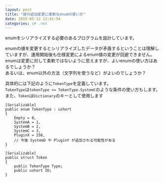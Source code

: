 ```yaml
---
layout: post
title: "値の追加変更に柔軟なenumの使い方"
date: 2015-05-12 12:41:54
categories: c# .net
---
```

<p>enumをシリアライズする必要のあるプログラムを設計しています。</p>

<p>enumの値を変更するとシリアライズしたデータが矛盾するということは理解していますが、運用開始後も仕様変更によるenum値の変更が回避できません。<br>
enumは変更に対して柔軟ではないように思えますが、よいenumの使い方はあるでしょうか？<br>
あるいは、enum以外の方法（文字列を使うなど）がよいのでしょうか？</p>

<p>具体的には下記のように<code>TokenType</code>を定義しています。<br>
<code>TokenType</code>は<code>tokenType &lt;= TokenType.SystemC</code>のような条件の使い方もします。<br>
また、<code>Token</code>は<code>Dictionary</code>のキーとして使用します</p>

<pre><code>[Serializable]
public enum TokenType : ushort
{
    Empty = 0,
    SystemA = 1,
    SystemB = 2,
    SystemC = 3,
    PluginX = 256,
    // 今後 SystemD や PluginY が追加される可能性がある
}

[Serializable]
public struct Token
{
    public TokenType Type;
    public ushort ID;
}
</code></pre>
